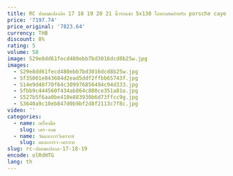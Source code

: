 ```yaml
---
title: RC ปลอมแปลงล้อ 17 18 19 20 21 นิ้วรถแข่ง 5x130 โลหะผสมสําหรับ porsche cayenne 958 panamera 911 gt3 rs 997 992 970 92a
price: '7197.74'
price_original: '7823.64'
currency: THB
discount: 8%
rating: 5
volume: 58
image: S29e8dd61fecd480ebb7bd3016dcd8b25w.jpg
images:
  - S29e8dd61fecd480ebb7bd3016dcd8b25w.jpg
  - Sf35001e843684d2ead5ddf2ffbb65743f.jpg
  - S14e9d48f70f64c309976856494c94d333.jpg
  - Sfbb9c444560f434ab864c880ce351a81o.jpg
  - S527b5f6aa0be410e883930b6d73ffcc9g.jpg
  - S3640a9c10eb847d0b9bf2d8f2113c7f8c.jpg
video: ''
categories:
  - name: เครื่องมือ
    slug: เคร-องม
  - name: วัดและการวิเคราะห์
    slug: ดและการว-เคราะห
slug: rc-ปลอมแปลงล-17-18-19
encode: olRdHTG
lang: th
---
```

  